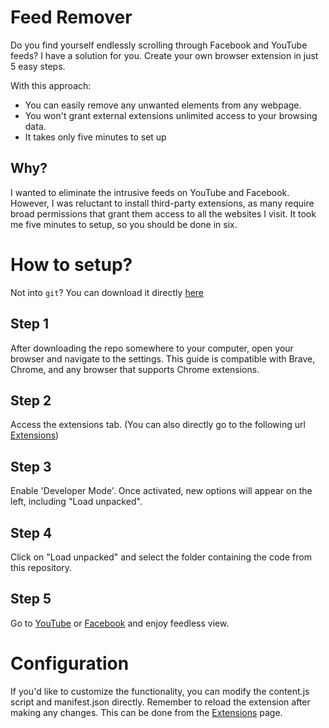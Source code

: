 # Feed Remover
Do you find yourself endlessly scrolling through Facebook and YouTube feeds? I have a solution for you. Create your own browser extension in just 5 easy steps.

With this approach:

- You can easily remove any unwanted elements from any webpage.
- You won't grant external extensions unlimited access to your browsing data.
- It takes only five minutes to set up

## Why?
I wanted to eliminate the intrusive feeds on YouTube and Facebook. However, I was reluctant to install third-party extensions, as many require broad permissions that grant them access to all the websites I visit. It took me five minutes to setup, so you should be done in six.

# How to setup?

Not into `git`? You can download it directly [here](https://github.com/OshekharO/feed-remover/archive/refs/heads/master.zip)

## Step 1
After downloading the repo somewhere to your computer, open your browser and navigate to the settings. This guide is compatible with Brave, Chrome, and any browser that supports Chrome extensions.

## Step 2
Access the extensions tab. (You can also directly go to the following url [Extensions](chrome://extensions))

## Step 3
Enable 'Developer Mode'. Once activated, new options will appear on the left, including "Load unpacked".

## Step 4
Click on "Load unpacked" and select the folder containing the code from this repository.

## Step 5
Go to [YouTube](https://youtube.com) or [Facebook](https://facebook.com) and enjoy feedless view.

# Configuration
If you'd like to customize the functionality, you can modify the content.js script and manifest.json directly. Remember to reload the extension after making any changes. This can be done from the [Extensions](chrome://extensions) page.
